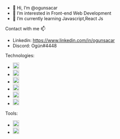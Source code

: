 - 👋 Hi, I’m @ogunsacar
- 👀 I’m interested in Front-end Web Development
- 🌱 I’m currently learning Javascript,React Js
 


Contact with me 📫

- Linkedin: https://www.linkedin.com/in/ogunsacar
- Discord: Ogün#4448

Technologies:
- <img src="https://upload.wikimedia.org/wikipedia/commons/thumb/9/99/Unofficial_JavaScript_logo_2.svg/800px-Unofficial_JavaScript_logo_2.svg.png" width="20">
- <img src="https://play-lh.googleusercontent.com/85WnuKkqDY4gf6tndeL4_Ng5vgRk7PTfmpI4vHMIosyq6XQ7ZGDXNtYG2s0b09kJMw" width="20">
- <img src="https://upload.wikimedia.org/wikipedia/commons/thumb/d/d5/CSS3_logo_and_wordmark.svg/640px-CSS3_logo_and_wordmark.svg.png" width="20">
- <img src="https://sass-lang.com/assets/img/styleguide/seal-color-aef0354c.png" width="20">
- <img src="https://upload.wikimedia.org/wikipedia/commons/thumb/4/47/React.svg/1200px-React.svg.png" width="20">
- <img src="https://upload.wikimedia.org/wikipedia/commons/thumb/b/b2/Bootstrap_logo.svg/1200px-Bootstrap_logo.svg.png" width="20">

Tools:
- <img src="https://pbs.twimg.com/profile_images/1410632439370641409/Pt-7RucE_400x400.jpg" width="20">
- <img src="https://helpx.adobe.com/content/dam/help/en/xd/get-started/jcr_content/main-pars/step_with_text/step-with-text-pars/imageandtext/imageandtextimage/XD.png" width="20">


<!---
ogunsacar/ogunsacar is a ✨ special ✨ repository because its `README.md` (this file) appears on your GitHub profile.
You can click the Preview link to take a look at your changes.
--->
